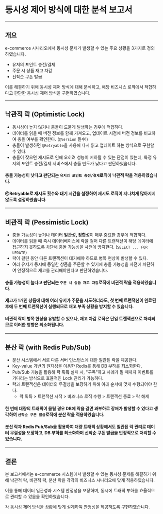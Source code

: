 # 동시성 제어 방식에 대한 분석 보고서

---

## 개요
e-commerce 시나리오에서 동시성 문제가 발생할 수 있는 주요 상황을 3가지로 정의하였습니다.
- 유저의 포인트 충전/결제
- 주문 시 상품 재고 차감
- 선착순 쿠폰 발급

이를 해결하기 위해 동시성 제어 방식에 대해 분석하고, 해당 비즈니스 로직에서 적합하다고 판단한 동시성 제어 방식을 구현하였습니다.

---

## 낙관적 락 (Optimistic Lock)
- 동시성이 높지 않거나 충돌이 드물게 발생하는 경우에 적합하다.
- 데이터를 읽을 때 버전 정보를 함께 가져오고, 업데이트 시점에 버전 정보를 비교하여 충돌 여부를 확인한다. (```@Version``` 필수!)
- 충돌이 발생하면 ```@Retryable```을 사용해 다시 읽고 업데이트 하는 방식으로 구현할 수 있다.
- 충돌이 잦으면 재시도로 인해 오히려 성능이 저하될 수 있는 단점이 있는데, 특정 유저의 포인트 충전/결제 서비스에서 충돌 빈도가 낮다고 판단하였습니다.
#### 충돌 가능성이 낮다고 판단되는 ```유저의 포인트 충전/결제```로직에 낙관적 락을 적용하였습니다.
#### @Retryable로 재시도 횟수와 대기 시간을 설정하여 재시도 로직이 지나치게 많아지지 않도록 설정하였습니다.


---

## 비관적 락 (Pessimistic Lock)
- 충돌 가능성이 높거나 데이터 **일관성, 정합성**이 매우 중요한 경우에 적합하다.
- 데이터를 읽을 때 즉시 데이터베이스에 락을 걸어 다른 트랜잭션이 해당 데이터에 접근하지 못하도록 차단해 충돌 가능성을 사전에 방지한다. (```SELECT ... FOR UPDATE```)
- 락이 걸린 동안 다른 트랜잭션이 대기해야 하므로 병목 현상이 발생할 수 있다.
- 여러 유저가 동시에 동일한 상품을 주문할 수 있기에 충돌 가능성을 사전에 차단하여 안정적으로 재고를 관리해야한다고 판단하였습니다.
#### 충돌 가능성이 높다고 판단되는 ```주문 시 상품 재고 차감```로직에 비관적 락을 적용하였습니다.
#### 재고가 1개인 상품에 대해 여러 유저가 주문을 시도하더라도, 첫 번째 트랜잭션이 완료된 후에 두 번째 트랜잭션이 실행되므로 재고 부족 상황을 방지할 수 있습니다.
#### 비관적 락이 병목 현상을 유발할 수 있으나, 재고 차감 로직은 단일 트랜잭션으로 처리되므로 이러한 영향은 최소화됩니다.

---

## 분산 락 (with Redis Pub/Sub)
- 분산 시스템에서 서로 다른 서버 인스턴스에 대한 일관된 락을 제공한다.
- Key-value 기반의 원자성을 이용한 Redis를 통해 DB 부하를 최소화한다.
- Pub/Sub 기능을 활용해 락 획득 실패 시, "구독"하고 차례가 될 때까지 이벤트를 기다리는 방식으로 효율적인 Lock 관리가 가능하다.
- 락과 트랜잭션은 데이터의 무결성을 보장하기 위해 아래 순서에 맞게 수행되어야 한다.
  - 락 획득 > 트랜잭션 시작 > 비즈니스 로직 수행 > 트랜잭션 종료 > 락 해제
#### 한 번에 대량의 트래픽이 몰릴 경우 DB에 락을 걸면 과부하로 장애가 발생할 수 있다고 생각하여 ```선착순 쿠폰 발급```로직에 분산 락을 적용하였습니다.
#### 분산 락과 Redis Pub/Sub을 활용하여 대량 트래픽 상황에서도 일관된 락 관리로 데이터 무결성을 보장하고, DB 부하를 최소화하며 선착순 쿠폰 발급을 안정적으로 처리할 수 있습니다.

---

## 결론
본 보고서에서는 e-commerce 시스템에서 발생할 수 있는 동시성 문제를 해결하기 위해 낙관적 락, 비관적 락, 분산 락을 각각의 비즈니스 시나리오에 맞게 적용하였습니다.

이를 통해 데이터 일관성과 시스템 안정성을 보장하며, 동시에 트래픽 부하를 효율적으로 관리할 수 있음을 확인하였습니다. 

각 동시성 제어 방식을 상황에 맞게 설계하여 안정성을 제공하도록 구현하였습니다.